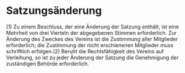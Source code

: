 # Satzungsänderung

(1) Zu einem Beschluss, der eine Änderung der Satzung enthält, ist eine Mehrheit von drei Vierteln der abgegebenen Stimmen erforderlich. Zur Änderung des Zweckes des Vereins ist die Zustimmung aller Mitglieder erforderlich; die Zustimmung der nicht erschienenen Mitglieder muss schriftlich erfolgen.(2) Beruht die Rechtsfähigkeit des Vereins auf Verleihung, so ist zu jeder Änderung der Satzung die Genehmigung der zuständigen Behörde erforderlich. 

